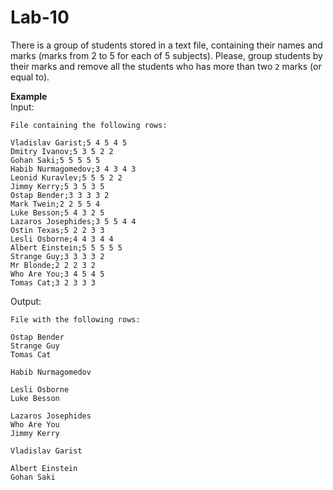 # Lab-10

There is a group of students stored in a text file, containing their names and marks (marks from 2 to 5 for each of 5 subjects). Please, group students by their marks and remove all the students who has more than two `2` marks (or equal to).

**Example**<br>
Input:
```
File containing the following rows:

Vladislav Garist;5 4 5 4 5
Dmitry Ivanov;5 3 5 2 2
Gohan Saki;5 5 5 5 5
Habib Nurmagomedov;3 4 3 4 3
Leonid Kuravlev;5 5 5 2 2
Jimmy Kerry;5 3 5 3 5
Ostap Bender;3 3 3 3 2
Mark Twein;2 2 5 5 4
Luke Besson;5 4 3 2 5
Lazaros Josephides;3 5 5 4 4
Ostin Texas;5 2 2 3 3
Lesli Osborne;4 4 3 4 4
Albert Einstein;5 5 5 5 5
Strange Guy;3 3 3 3 2
Mr Blonde;2 2 2 3 2
Who Are You;3 4 5 4 5
Tomas Cat;3 2 3 3 3

```
Output:
```
File with the following rows:

Ostap Bender
Strange Guy
Tomas Cat

Habib Nurmagomedov

Lesli Osborne
Luke Besson

Lazaros Josephides
Who Are You
Jimmy Kerry

Vladislav Garist

Albert Einstein
Gohan Saki

```
